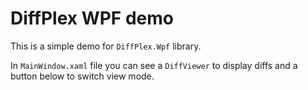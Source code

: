 # DiffPlex WPF demo

This is a simple demo for `DiffPlex.Wpf` library.

In `MainWindow.xaml` file you can see a `DiffViewer` to display diffs and a button below to switch view mode.
